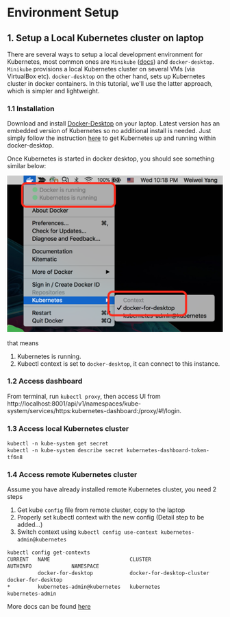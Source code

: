 # Environment Setup

## 1. Setup a Local Kubernetes cluster on laptop

There are several ways to setup a local development environment for Kubernetes, most common ones are `Minikube` ([docs](https://kubernetes.io/docs/setup/minikube/)) and `docker-desktop`.
`Minikube` provisions a local Kubernetes cluster on several VMs (via VirtualBox etc). `docker-desktop` on the other hand, sets up Kubernetes cluster in docker containers.
In this tutorial, we'll use the latter approach, which is simpler and lightweight.

### 1.1 Installation

Download and install [Docker-Desktop](https://www.docker.com/products/docker-desktop) on your laptop. Latest version has an embedded version of Kubernetes so no additional install is needed.
Just simply follow the instruction [here](https://docs.docker.com/docker-for-mac/#kubernetes) to get Kubernetes up and running within docker-desktop.

Once Kubernetes is started in docker desktop, you should see something similar below:

![Kubernetes in Docker Desktop](images/docker-desktop.png)

that means

1. Kubernetes is running.
2. Kubectl context is set to `docker-desktop`, it can connect to this instance.

### 1.2 Access dashboard

From terminal, run `kubectl proxy`, then access UI from http://localhost:8001/api/v1/namespaces/kube-system/services/https:kubernetes-dashboard:/proxy/#!/login.

### 1.3 Access local Kubernetes cluster

```
kubectl -n kube-system get secret
kubectl -n kube-system describe secret kubernetes-dashboard-token-tf6n8
```

### 1.4 Access remote Kubernetes cluster

Assume you have already installed remote Kubernetes cluster, you need 2 steps

1. Get kube `config` file from remote cluster, copy to the laptop
2. Properly set kubectl context with the new config (Detail step to be added...)
3. Switch context using `kubectl config use-context kubernetes-admin@kubernetes`

```
kubectl config get-contexts
CURRENT   NAME                          CLUSTER                      AUTHINFO             NAMESPACE
          docker-for-desktop            docker-for-desktop-cluster   docker-for-desktop
*         kubernetes-admin@kubernetes   kubernetes                   kubernetes-admin
```

More docs can be found [here](https://kubernetes.io/docs/tasks/access-application-cluster/configure-access-multiple-clusters/)  